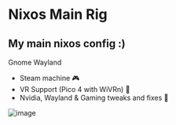 # Nixos Main Rig
My main nixos config :)
--------------------
Gnome Wayland
* Steam machine 🎮
* VR Support (Pico 4 with WiVRn) 🥽
* Nvidia, Wayland & Gaming tweaks and fixes 🔧

![image](https://github.com/user-attachments/assets/d9972738-b73f-437b-bd12-4dc08cc4c5c0)
